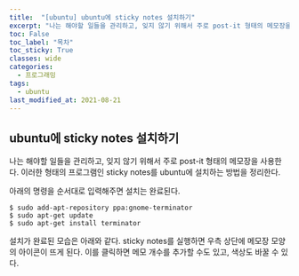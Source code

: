 ```yaml
---
title:  "[ubuntu] ubuntu에 sticky notes 설치하기"
excerpt: "나는 해야할 일들을 관리하고, 잊지 않기 위해서 주로 post-it 형태의 메모장을 사용한다. 이러한 형태의 프로그램인 sticky notes를 ubuntu에 설치하는 방법을 정리한다."
toc: False
toc_label: "목차"
toc_sticky: True
classes: wide
categories:
  - 프로그래밍
tags:
  - ubuntu
last_modified_at: 2021-08-21
---
```


## ubuntu에 sticky notes 설치하기
나는 해야할 일들을 관리하고, 잊지 않기 위해서 주로 post-it 형태의 메모장을 사용한다. 이러한 형태의 프로그램인 sticky notes를 ubuntu에 설치하는 방법을 정리한다.

아래의 명령을 순서대로 입력해주면 설치는 완료된다.

```
$ sudo add-apt-repository ppa:gnome-terminator
$ sudo apt-get update
$ sudo apt-get install terminator  
```
설치가 완료된 모습은 아래와 같다. sticky notes를 실행하면 우측 상단에 메모장 모양의 아이콘이 뜨게 된다. 이를 클릭하면 메모 개수를 추가할 수도 있고, 색상도 바꿀 수 있다.

<img src="{{ site.url }}{{ site.baseurl }}/assets/images/2021-08-21-[ubuntu]_ubuntu에_sticky_notes_설치하기/sticky_notes.png" alt=""> 
